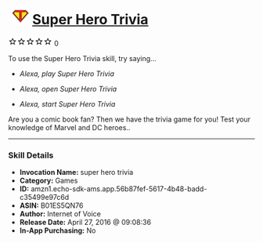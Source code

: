 # &nbsp;<img src="skill_icon" alt="Super Hero Trivia icon" width="36"> [Super Hero Trivia](http://alexa.amazon.com/#skills/amzn1.echo-sdk-ams.app.56b87fef-5617-4b48-badd-c35499e97c6d)
![0 stars](../../images/ic_star_border_black_18dp_1x.png)![0 stars](../../images/ic_star_border_black_18dp_1x.png)![0 stars](../../images/ic_star_border_black_18dp_1x.png)![0 stars](../../images/ic_star_border_black_18dp_1x.png)![0 stars](../../images/ic_star_border_black_18dp_1x.png) 0

To use the Super Hero Trivia skill, try saying...

* *Alexa, play Super Hero Trivia*

* *Alexa, open Super Hero Trivia*

* *Alexa, start Super Hero Trivia*

Are you a comic book fan? Then we have the trivia game for you! Test your knowledge of Marvel and DC heroes..

***

### Skill Details

* **Invocation Name:** super hero trivia
* **Category:** Games
* **ID:** amzn1.echo-sdk-ams.app.56b87fef-5617-4b48-badd-c35499e97c6d
* **ASIN:** B01ES5QN76
* **Author:** Internet of Voice
* **Release Date:** April 27, 2016 @ 09:08:36
* **In-App Purchasing:** No
